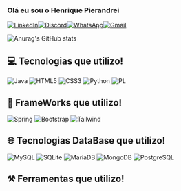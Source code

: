 ### Olá eu sou o Henrique Pierandrei 
[![LinkedIn](https://img.shields.io/badge/LinkedIn-0077B5?style=for-the-badge&logo=linkedin&logoColor=white)](https://www.linkedin.com/in/henrique-pierandrei-2b8bb9297/)[![Discord](https://img.shields.io/badge/Discord-7289DA?style=for-the-badge&logo=discord&logoColor=white)](https://discord.com/channels/@rique-pieran/)[![WhatsApp](https://img.shields.io/badge/WhatsApp-25D366?style=for-the-badge&logo=whatsapp&logoColor=white)](https://wa.me/+5532998596687)[![Gmail](https://img.shields.io/badge/Gmail-333333?style=for-the-badge&logo=gmail&logoColor=red)](mailto:henriquepierandrei1@gmail.com)

![Anurag's GitHub stats](https://github-readme-stats.vercel.app/api?username=henriquepierandrei1&show_icons=true&theme=radical)

## 💻 Tecnologias que utilizo!
![Java](https://img.shields.io/badge/java-%23ED8B00.svg?style=for-the-badge&logo=openjdk&logoColor=white) ![HTML5](https://img.shields.io/badge/HTML5-E34F26?style=for-the-badge&logo=html5&logoColor=white)	![CSS3](https://img.shields.io/badge/CSS3-1572B6?style=for-the-badge&logo=css3&logoColor=white) 	![Python](https://img.shields.io/badge/python-3670A0?style=for-the-badge&logo=python&logoColor=ffdd54) ![PL](https://img.shields.io/badge/PL%2FSQL-FFFFFF?style=for-the-badge&logo=oracle&logoColor=FF0000&labelColor=FFFFFF&color=FF0000) 

## 🧷 FrameWorks que utilizo!
![Spring](https://img.shields.io/badge/spring-%236DB33F.svg?style=for-the-badge&logo=spring&logoColor=white) ![Bootstrap](https://img.shields.io/badge/-boostrap-0D1117?style=for-the-badge&logo=bootstrap&labelColor=0D1117) ![Tailwind](https://img.shields.io/badge/tailwindcss-%2338B2AC.svg?style=for-the-badge&logo=tailwind-css&logoColor=white)

## 🌐 Tecnologias DataBase que utilizo!
![MySQL](https://img.shields.io/badge/MySQL-00000F?style=for-the-badge&logo=mysql&logoColor=white) 	![SQLite](https://img.shields.io/badge/SQLite-000?style=for-the-badge&logo=sqlite&logoColor=07405E) ![MariaDB](https://img.shields.io/badge/MariaDB-003545?style=for-the-badge&logo=mariadb&logoColor=white) ![MongoDB](https://img.shields.io/badge/MongoDB-%234ea94b.svg?style=for-the-badge&logo=mongodb&logoColor=white) ![PostgreSQL](https://img.shields.io/badge/PostgreSQL-000?style=for-the-badge&logo=postgresql)

## ⚒️ Ferramentas que utilizo!
